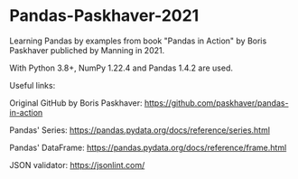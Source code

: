 # Pandas-Paskhaver-2021

Learning Pandas by examples from book "Pandas in Action" by Boris Paskhaver publiched by Manning in 2021. 

With Python 3.8+, NumPy 1.22.4 and Pandas 1.4.2 are used.

Useful links:

Original GitHub by Boris Paskhaver:
https://github.com/paskhaver/pandas-in-action

Pandas' Series: 
https://pandas.pydata.org/docs/reference/series.html

Pandas' DataFrame:
https://pandas.pydata.org/docs/reference/frame.html

JSON validator:
https://jsonlint.com/
